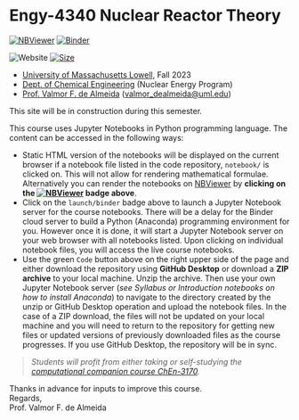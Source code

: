 # Engy-4340 Nuclear Reactor Theory

[![NBViewer](https://raw.githubusercontent.com/jupyter/design/master/logos/Badges/nbviewer_badge.svg)](https://nbviewer.jupyter.org/github/dpploy/engy-4340/tree/main/notebooks/)
[![Binder](https://mybinder.org/badge_logo.svg)](https://mybinder.org/v2/gh/dpploy/engy-4340/main)

![Website](https://img.shields.io/website/https/github.com/dpploy/engy-4340.svg)
[![Size](https://img.shields.io/github/repo-size/dpploy/engy-4340.svg?label=size&style=flat)](https://github.com/dpploy/engy-4340)

   + [University of Massachusetts Lowell](https://www.uml.edu/), Fall 2023
   + [Dept. of Chemical Engineering](https://www.uml.edu/Engineering/Chemical/) (Nuclear Energy Program)
   + [Prof. Valmor F. de Almeida](https://www.uml.edu/Engineering/Chemical/faculty/de-Almeida-Valmor.aspx) (valmor_dealmeida@uml.edu)

This site will be in construction during this semester.

This course uses Jupyter Notebooks in Python programming language. The content can be accessed in
the following ways:
+ Static HTML version of the notebooks will be displayed on the current browser if a 
notebook file listed in the code repository, `notebook/` is clicked on. This will not allow for rendering mathematical formulae. Alternatively you can render the notebooks on [NBViewer](http://nbviewer.jupyter.org/) by **clicking on the [![NBViewer](https://github.com/jupyter/design/blob/master/logos/Badges/nbviewer_badge.svg)](https://nbviewer.jupyter.org/github/dpploy/engy-4340/tree/main/notebooks/) badge above**.
+ Click on the `launch/binder` badge above to launch a Jupyter Notebook server for the
course notebooks. There will be a delay for the Binder cloud server to build a 
Python (Anaconda) programming environment for you. However once it is done, it will 
start a Jupyter Notebook server on your web browser with all notebooks listed. Upon 
clicking on individual notebook files, you will access the live course notebooks.
+ Use the green `Code` button above on the right upper side of the page and either download the repository using **GitHub Desktop** or download a **ZIP archive** to your local machine. Unzip the archive. Then use your own Jupyter Notebook server (*see Syllabus or Introduction notebooks on how to install Anaconda*) to navigate to the directory created by the unzip or GitHub Desktop operation and upload the notebook files. In the case of a ZIP download, the files will not be updated on your local machine and you will need to return to the repository for getting new files or updated versions of previously downloaded files as the course progresses. If you use GitHub Desktop, the repository will be in sync.

> *Students will profit from either taking or self-studying the [computational companion course ChEn-3170](https://github.com/dpploy/chen-3170).*

Thanks in advance for inputs to improve this course.\
Regards,\
Prof. Valmor F. de Almeida
